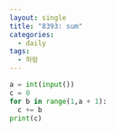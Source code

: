 ```yaml
---
layout: single
title: "8393: sum"
categories:
  - daily
tags:
  - 하람
---
```


```python
a = int(input())
c = 0
for b in range(1,a + 1):
  c += b
print(c)
``` 
